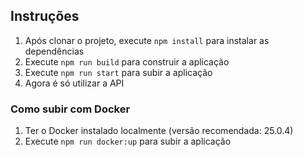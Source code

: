 ## Instruções
 1. Após clonar o projeto, execute ```npm install``` para instalar as dependências
 2. Execute ```npm run build``` para construir a aplicação
 3. Execute ```npm run start``` para subir a aplicação
 4. Agora é só utilizar a API

### Como subir com Docker
 1. Ter o Docker instalado localmente (versão recomendada: 25.0.4)
 2. Execute ```npm run docker:up``` para subir a aplicação
